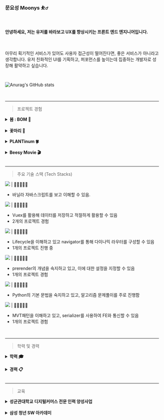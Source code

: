 ### 문요성 Moonys ⛹️‍♂️

<br>

#### 안녕하세요, 저는 유저를 바라보고 UX를 향상시키는 프론트 엔드 엔지니어입니다.

<br>

아무리 획기적인 서비스가 있어도 사용자 접근성이 떨어진다면, 좋은 서비스가 아니라고 생각합니다. 유저 친화적인 UI를 기획하고, 퍼포먼스를 높이는데 집중하는 개발자로 성장해 활약하고 싶습니다.

<br>

![Anurag's GitHub stats](https://github-readme-stats.vercel.app/api?username=MoonysKR&show_icons=true&theme=github_dark)

<br>

---

> 프로젝트 경험

<details>
<summary > <b>봄 : BOM 💊</b> </summary>
<div markdown="1">
<br>

🕖 프로젝트 기간 : 2022.10 ~ 2022.11

🎨 프로젝트 현황 : 개발 완료

💎 삼성 SDI 기업연계 프로젝트

🏆 수상 : SSAFY 자율 PJT 우수상 (2등)

<br>

BOM은 메디컬 웨어러블 디바이스 및 웹 모니터링 서비스입니다.

디바이스에서 BMS로 배터리 상태를 체크하고 산소포화도 및 온도 센서를 통해 환자의 생체 신호를 수집하빈다.

병동에서는 수집된 데이터들을 시계열로 파악할 수 있고, 엑셀 다운로드를 통해 데이터 분석적 접근을 가능하게 만들었습니다.

코로나 확산으로 인해 일부 병원에서는 지정 보호자 1인을 제외하고 환자 면회가 제한되고 있는데, 환자번호로 로그인하면 가족들도 환자의 상태를 체크할 수 있습니다.

<br>

담당 직무 : Front-end

참가인원 : 5명

기여도 : BE(0%) | FE(50%)

개발 환경 : React.js , Tailwind CSS , daisy UI

<br>

구현 사항

- 환자 상세 페이지
  - SPA 기반 환자 정보 페이지
  - 환자의 체온/심박수/산소포화도 확인 가능 및 확대하여 큰 화면으로 조회
  - 버튼 클릭으로 디바이스 BMS 정보 조회
  - 기간 필터링을 통해 특정 기간 데이터 조회 가능
  - 엑셀 다운로드 버튼을 통해 설정한 기간을 기준으로 데이터 다운로드 가능
    ![logo](README.assets/patient_detail_gif.gif)
- 의사/간호사 페이지
  - 의사와 간호사의 비상연락망 정보를 확인할 수 있는 페이지
  - 페이지네이션을 통해 요청에 응답한 결과를 렌더링
    ![logo](README.assets/doctors.jpg)
    ![logo](README.assets/nurses.jpg)
- 보호자용 모바일 페이지
  - 환자번호를 통해 로그인할 수 있는 보호자용 로그인 페이지
  - 모바일 사이즈를 설정한 뒤, 해당 크기를 벗어나면 다른 페이지로 이동
    ![logo](README.assets/nok_mobile.gif)

<br>

운영

- Lighthouse를 사용해 퍼포먼스 및 웹 페이지 점수 측정 결과 모든 페이지에서 95점 이상의 점수 획득
  ![logo](README.assets/performance_test.png)

<br>

기타

- [노션](https://scratch-mail-c09.notion.site/b485f39de68846d98557cbad84b9ac44)
- [Trouble shooting](https://github.com/MoonysKR/TIL/blob/main/BOM_PJT/BOM%20%ED%9A%8C%EA%B3%A0%EB%A1%9D.md)
- [🎬소개영상]()

</div>
</details>

<br>

<details>
<summary > <b>꽃마리 🌸</b> </summary>
<div markdown="1">
<br>

🕖 프로젝트 기간 : 2022.09 ~ 2022.10

🎨 프로젝트 현황 : 베타버전 개발 완료

🏆 수상 : SSAFY 특화 PJT 우수상 (2등)

<br>

꽃마리는 빅데이터 기반 꽃 추천 서비스입니다.

협업 필터링(Collaborative Filtering)과 하이브리드 필터링(Collaborative Filtering & Content Based Filtering)을 사용하여 꽃 이야기과 꽃을 추천해줍니다.

작성한 편지를 OCR로 텍스트를 인식하고 TF-IDF를 기반으로 알맞은 꽃을 추천해줍니다.

<br>

담당 직무 : Front-end

참가인원 : 6명

기여도 : BE(0%) | FE(33%)

개발 환경 : Next.js , Tailwind CSS , daisy UI

<br>

구현 사항

- 프로필 페이지
  - SPA 기반 게시글 및 컬렉션에 넣은 꽃을 조회
  - 팔로워와 팔로잉하는 사람들 전체 조회 및 검색
  - 회원정보 수정에서 사진등록 시 미리보기 제공, ID·생년월일·성별 등 유효성 검사 제공
  - [화면정의서](https://a303-princess.notion.site/398602bed88147449753419eb72f7a14)

<br>

운영

- Head 태그를 작성해 SEO 테스트 점수 100점 달성

<br>

기타

- [Notion](https://a303-princess.notion.site/a303-princess/97e776287f304c1f8492d1f622f448c7)
- [Trouble shooting](https://github.com/MoonysKR/TIL/blob/main/GGOTMARI_PJT/%EA%BD%83%EB%A7%88%EB%A6%AC%20PJT%20%ED%9A%8C%EA%B3%A0%EB%A1%9D.md)
- [🎬소개영상](https://youtu.be/F-DhYVAxK2E)
</div>
</details>

<br>

<details>
<summary > <b>PLANTinum 🍀</b> </summary>
<div markdown="1">
<br>

![logo](README.assets/logo.png)

🕖 프로젝트 기간 : 2022.08 ~ 2022.09

🎨 프로젝트 현황 : 베타버전 개발 완료

🏆 수상 : SSAFY 공통 PJT 우수상 (2등)

<br>

플랜티넘은 자동화 화분 디바이스 개발 및 식물거래 플랫폼 서비스입니다.

스마트 화분 ‘Supool’과 이를 관리할 수 있는 웹페이지를 제작했고,

식물 거래 플랫폼 ‘잎팔이＇서비스를 구현했습니다.

<br>

담당 직무 : Front-end

참가인원 : 5명

기여도 : BE(0%) | FE(50%)

개발 환경 : Vue.js 3, Vuex, Bootstrap

<br>

구현 사항

- 메인페이지
  - 유저의 로그인 상태에 따라 보여주는 화면 전환
- 식물 거래 플랫폼 잎팔이 서비스 구현 담당
  - 식물 검색 및 지역 필터링 모듈화 작업 <br>
    ![logo](README.assets/leaf82_search.gif)
- 프로필 페이지
  - 주소 찾기 API를 활용해 유저 정보 수정 및 탭 이동으로 작성한 글 조회
    ![logo](README.assets/profile.gif)

<br>

운영

- 이미지 사이즈 , 자바스크립 코드 최적화를 통해 Performance 개선

<br>

기타

- [Git Branch Convention](PLANTinum/Git%20Branch%20Convention.md)
- [Git Commit Convention](PLANTinum/GIT%20Commit%20Convention.md)
- [JIRA Convention](PLANTinum/JIRA%20Convention.md)
- [Trouble shooting](PLANTinum/Trouble%20shooting.md)
- [🎬소개영상](https://youtu.be/2TLctjGatYQ)
- [🎞시연영상](https://youtu.be/C1uGjrZCowk)

</div>
</details>

<br>

<details>
<summary > <b>Beesy Movie 🎬</b> </summary>
<div markdown="1">

<br>

![logo](README.assets/BeesyMovie.png)

🕖 프로젝트 기간 : 2022.06 ~ 2022.06

🎨 프로젝트 현황 : 베타버전 개발 완료

🏆 수상 : SSAFY 관통 PJT 우수상 (2등)

<br>

비지무비는 바쁜 현대인을 위한 영화추천 서비스입니다.

Movie Lens에서 수집한 100만 개의 데이터와 TMDB API를 통해 유저에게 맞춤형 영화를 추천해줍니다.

YouTube API를 통해 추천받은 영화의 예고편을 보여주고, 버튼 클릭을 통해 리뷰 영상을 제공하여 영화를 끝까지 감상하기 바쁜 현대인에게 Movie Shorts 서비스를 제공합니다.

<br>

담당 직무 : Full Stack

참가인원 : 2명

기여도 : BE(30%) | FE(70%)

개발 환경 : Django , SQLite3 , Vue.js 2

<br>

구현 사항

- Movie Lens 데이터 파일 가공
  - xls파일을 json파일로 변환 및 DB 저장
- Movie Shorts 서비스
  - YouTube API 활용하고, 버튼을 통해 보여주는 값을 변환
- Django model 및 serializer 작성

<br>

운영

- Vue-meta를 활용하여 SEO 점수 개선
</div>
</details>

<br>

---

> 주요 기술 스택 (Tech Stacks)

<img src="https://img.shields.io/badge/Javascript-F7DF1E?style=flat-square&logo=JavaScript&logoColor=white"/> | 💛💛💛💛🤍

- 바닐라 자바스크립트를 보고 이해할 수 있음.

<img src="https://img.shields.io/badge/Vue.js-4FC08D?style=flat-square&logo=Vue.js&logoColor=white"/> | 💛💛💛💛🤍

- Vuex를 활용해 데이터를 저장하고 적절하게 활용할 수 있음
- 2개의 프로젝트 경험

<img src="https://img.shields.io/badge/React-61DAFB?style=flat-square&logo=React&logoColor=white"/> | 💛💛💛🤍🤍

- Lifecycle을 이해하고 있고 navigator를 통해 다이나믹 라우터를 구성할 수 있음
- 1개의 프로젝트 진행 중

<img src="https://img.shields.io/badge/Next.js-000000?style=flat-square&logo=Next.js&logoColor=white"/> | 💛💛💛🤍🤍

- prerender의 개념을 숙지하고 있고, 이에 대한 설정을 지정할 수 있음
- 1개의 프로젝트 경험

<img src="https://img.shields.io/badge/Python-3776AB?style=flat-square&logo=Python&logoColor=white"/> | 💛💛💛🤍🤍

- Python의 기본 문법을 숙지하고 있고, 알고리즘 문제풀이를 주로 진행함

<img src="https://img.shields.io/badge/Django-092E20?style=flat-square&logo=Django&logoColor=white"/> | 💛💛💛🤍🤍

- MVT패턴을 이해하고 있고, serializer를 사용하여 FE와 통신할 수 있음
- 1개의 프로젝트 경험

<br>

---

> 학력 및 경력

<details>
<summary > <b>학력 🎓</b> </summary>
<div markdown="1">

<br>

수성고등학교 졸업

- 2013.02

한국외국어대학교 졸업

- 2014.03 ~ 2021. 02
- 주전공 : 노어과 / 부전공 : 경영학
</div>
</details>

<br>

<details>
<summary > <b>경력 📋</b> </summary>
<div markdown="1">

<br>

국회 이인영 의원실

**직책**

인턴

**기간**

2020.10.15 ~ 2021.03.07

**담당 업무**

- 논문 (DMZ의 평화적 이용방안) - 우수작 수상
- 책 원고 작성 (2020통일 걷기 : 38선에서 평화의 내일을 걷다)
- 의원실 인스타 및 유튜브 관리

오설록

**부서**

사업기획팀

**직책**

인턴

**기간**

2021.07.01 ~ 2021.07.28

**담당 업무**

- 오설록 사업기획팀2021.07.01 ~ 2021.07.28
- 3개년 매출 분석 및 신제품 판촉 전략 제안
- 일일 매출 보고서 작성 (엑셀)
</div>
</details>

<br>

---

> 교육

<details>
<summary > <b>성균관대학교 디지털커머스 전문 인력 양성사업</b> </summary>
<div markdown="1">

<br>

![logo](README.assets/%EC%84%B1%EA%B7%A0%EA%B4%80%EB%8C%80%ED%95%99%EA%B5%90%20%EB%94%94%EC%A7%80%ED%84%B8%EC%BB%A4%EB%A8%B8%EC%8A%A4%20%EA%B3%BC%EC%A0%95.jfif)

**기간**

2021.09 ~ 2021.12

  <br>

**내용**

성균관대학교 디지털 커머스 과정에서 고객 중심의 상품을 기획하고 실제로 이커머스 시장에서 판매했습니다. 이를 통해 서비스를 제공할 때 고객의 입장에서 기획하고 발전시키는 것이 수익창출로 이어진다는 점을 몸소 체험했습니다.

  <br>

[관련 블로그 링크](https://blog.naver.com/sj871225/222711726798)

  </div>
  </details>

<br>

<details>
<summary > <b>삼성 청년 SW 아카데미</b> </summary>
<div markdown="1">

<br>

**기간**

2022.01 ~

<br>

**내용**

삼성 청년 SW 아카데미를 통해 Python, Django 및 HTML, CSS, JS 등을 배웠습니다.

이를 활용하여 IoT, 빅데이터 등 총 4개의 프로젝트를 진행했고 모든 프로젝트에서 수상했습니다.

특히, 마지막 프로젝트는 삼성SDI 기업연계 프로젝트로 최종 결선 발표회에 참여했습니다.

  </div>
  </details>

<br>
